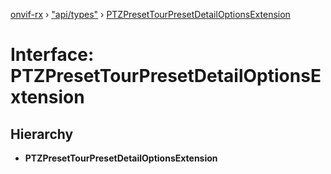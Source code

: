 [onvif-rx](../README.md) › ["api/types"](../modules/_api_types_.md) › [PTZPresetTourPresetDetailOptionsExtension](_api_types_.ptzpresettourpresetdetailoptionsextension.md)

# Interface: PTZPresetTourPresetDetailOptionsExtension

## Hierarchy

* **PTZPresetTourPresetDetailOptionsExtension**
